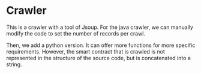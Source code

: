 # Crawler
   This is a crawler with a tool of Jsoup. For the java crawler, we can manually modify the code to set the number of records per crawl.
   
   Then, we add a python version. It can offer more functions for more specific requirements. However, the smart contract that is crawled is not represented in the structure of the source code, but is concatenated into a string.
